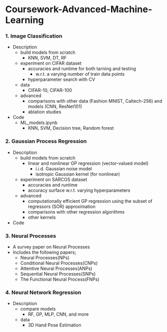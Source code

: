 # Coursework-Advanced-Machine-Learning

### 1. Image Classification

- Description
  - build models from scratch
    - KNN, SVM, DT, RF 
  - experiment on CIFAR dataset
    - accuracies and runtime for both tarning and testing
      - w.r.t. a varying number of train data points
    - hyperparameter search with CV
  - data
    - CIFAR-10, CIFAR-100
  - advanced
    - comparisons with other data (Fashion MNIST, Caltech-256) and models (CNN, ResNet101)
    - ablation studies
- Code
  - ML_models.ipynb
    - KNN, SVM, Decision tree, Random forest

### 2. Gaussian Process Regression

- Description
  - build models from scratch
    - linear and nonlinear GP regression (vector-valued model)
      - i.i.d. Gaussian noise model 
      - isotropic Gaussian kernel (for nonlinear)
  - experiment on SARCOS dataset
    - accuracies and runtime 
    - accuracy surface w.r.t. varying hyperparameters
  - advanced
    - computationally efficient GP regression using the subset of regressors (SOR) approximation 
    - comparisons with other regression algorithms
    - other kernels
- Code

### 3. Neural Processes

- A survey paper on Neural Processes
- Includes the following papers;
  - Neural Processes(NPs)
  - Conditional Neural Processes(CNPs)
  - Attentive Neural Processes(ANPs)
  - Sequential Neural Processes(SNPs)
  - The Functional Neural Process(FNPs)

### 4. Neural Network Regression

- Description
  - compare models
    - RF, GP, MLP, CNN, and more
  - data
    - 3D Hand Pose Estimation 
